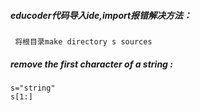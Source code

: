 ##### educoder代码导入ide,import报错解决方法：
` 将根目录make directory s sources`
##### remove the first character of a string :
```
s="string"
s[1:]
```